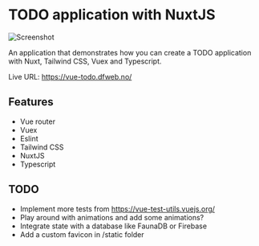 # TODO application with NuxtJS

<img src="https://user-images.githubusercontent.com/45217974/98190523-802be000-1f17-11eb-9e17-db261fb71d3a.jpg" alt="Screenshot">

An application that demonstrates how you can create a TODO application with Nuxt, Tailwind CSS, Vuex and Typescript.

Live URL: <a href="https://vue-todo.dfweb.no/">https://vue-todo.dfweb.no/</a>

## Features

- Vue router
- Vuex
- Eslint
- Tailwind CSS
- NuxtJS
- Typescript

## TODO

- Implement more tests from <a href="https://vue-test-utils.vuejs.org/">https://vue-test-utils.vuejs.org/</a>
- Play around with animations and add some animations?
- Integrate state with a database like FaunaDB or Firebase
- Add a custom favicon in /static folder
